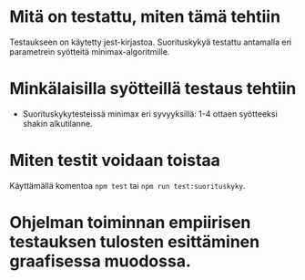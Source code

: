 # Mitä on testattu, miten tämä tehtiin

Testaukseen on käytetty jest-kirjastoa. Suorituskykyä testattu antamalla eri parametrein syötteitä minimax-algoritmille.

# Minkälaisilla syötteillä testaus tehtiin

- Suorituskykytesteissä minimax eri syvyyksillä: 1-4 ottaen syötteeksi shakin alkutilanne.

# Miten testit voidaan toistaa

Käyttämällä komentoa `npm test` tai `npm run test:suorituskyky`.

# Ohjelman toiminnan empiirisen testauksen tulosten esittäminen graafisessa muodossa.
